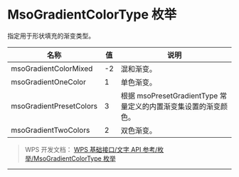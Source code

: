 # MsoGradientColorType 枚举

指定用于形状填充的渐变类型。

| 名称                    | 值  | 说明                                                            |
|-------------------------|-----|-----------------------------------------------------------------|
| msoGradientColorMixed   | -2  | 混和渐变。                                                      |
| msoGradientOneColor     | 1   | 单色渐变。                                                      |
| msoGradientPresetColors | 3   | 根据 msoPresetGradientType 常量定义的内置渐变集设置的渐变颜色。 |
| msoGradientTwoColors    | 2   | 双色渐变。                                                      |

> WPS 开发文档： [WPS 基础接口/文字 API 参考/枚举/MsoGradientColorType 枚举](https://qn.cache.wpscdn.cn/encs/doc/office_v19/topics/WPS%20%E5%9F%BA%E7%A1%80%E6%8E%A5%E5%8F%A3/%E6%96%87%E5%AD%97%20API%20%E5%8F%82%E8%80%83/%E6%9E%9A%E4%B8%BE/MsoGradientColorType%20%E6%9E%9A%E4%B8%BE.html)

------------------------------------------------------------------------

